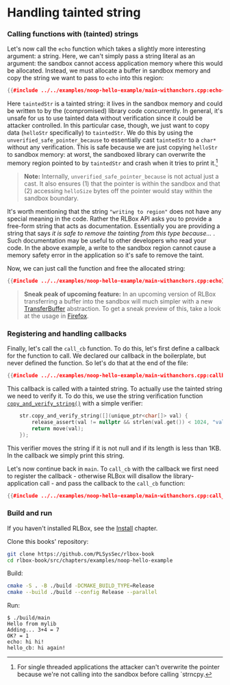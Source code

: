 # Handling tainted string

### Calling functions with (tainted) strings

Let's now call the `echo` function which takes a slightly more interesting
argument: a string. Here, we can't simply pass a string literal as an argument:
the sandbox cannot access application memory where this would be allocated.
Instead, we must allocate a buffer in sandbox memory and copy the string we
want to pass to `echo` into this region:

```cpp
{{#include ../../examples/noop-hello-example/main-withanchors.cpp:echo-pre}}
```

Here `taintedStr` is a tainted string: it lives in the sandbox memory and could
be written to by the (compromised) library code concurrently. In general, it's
unsafe for us to use tainted data without verification since it could be
attacker controlled. In this particular case, though, we just want to copy data
(`helloStr` specifically) to `taintedStr`. We do this by using the
`unverified_safe_pointer_because` to essentially cast `taintedStr` to a `char*`
without any verification. This is safe because we are just copying
`helloStr` to sandbox memory: at worst, the sandboxed library can overwrite the
memory region pointed to by `taintedStr` and crash when it tries to print
it.[^note-1]


> **Note:** Internally, `unverified_safe_pointer_because` is not actual just a
> cast. It also ensures (1) that the pointer is within the sandbox and that
> (2) accessing `helloSize` bytes off the pointer would stay within the sandbox
> boundary.

It's worth mentioning that the string `"writing to region"` does not have any
special meaning in the code. Rather the RLBox API asks you to provide a
free-form string that acts as documentation. Essentially you are providing a
string that says _it is safe to remove the tainting from this type because..._
. Such documentation may be useful to other developers who read your code. In
the above example, a write to the sandbox region cannot cause a memory safety
error in the application so it's safe to remove the taint.

Now, we can just call the function and free the allocated string:

```cpp
{{#include ../../examples/noop-hello-example/main-withanchors.cpp:echo}}
```

> **Sneak peak of upcoming feature:** In an upcoming version of RLBox
> transferring a buffer into the sandbox will much simpler with a new
> [TransferBuffer](https://searchfox.org/mozilla-central/source/xpcom/base/RLBoxUtils.h)
> abstraction. To get a sneak preview of this, take a look at the usage in
> [Firefox](https://searchfox.org/mozilla-central/source/gfx/ots/RLBoxWOFF2Host.cpp#175).

### Registering and handling callbacks

Finally, let's call the `call_cb` function. To do this, let's first define a
callback for the function to call. We declared our callback in the boilerplate, but never defined the function. So let's do that at the end of the file:

```cpp
{{#include ../../examples/noop-hello-example/main-withanchors.cpp:callback}}
```

This callback is called with a tainted string. To actually use the tainted
string we need to verify it. To do this, we use the string verification function
[`copy_and_verify_string()`](chapters/api/tainted.md) with a simple verifier:

```cpp
    str.copy_and_verify_string([](unique_ptr<char[]> val) {
        release_assert(val != nullptr && strlen(val.get()) < 1024, "val is null or greater than 1024\n");
        return move(val);
    });
```

This verifier moves the string if it is not null and if its length is less than 1KB.
In the callback we simply print this string.

Let's now continue back in `main`. To `call_cb` with the callback we first
need to register the callback - otherwise RLBox will disallow the
library-application call - and pass the callback to the `call_cb` function:

```cpp
{{#include ../../examples/noop-hello-example/main-withanchors.cpp:call_cb}}
```

### Build and run

If you haven't installed RLBox, see the [Install](/chapters/rlbox-install.md)
chapter.

Clone this books' repository:

```bash
git clone https://github.com/PLSysSec/rlbox-book
cd rlbox-book/src/chapters/examples/noop-hello-example
```

Build:

```bash
cmake -S . -B ./build -DCMAKE_BUILD_TYPE=Release
cmake --build ./build --config Release --parallel
```

Run:

```bash:
$ ./build/main
Hello from mylib
Adding... 3+4 = 7
OK? = 1
echo: hi hi!
hello_cb: hi again!
```


[^note-1]: For single threaded applications the attacker can't overwrite the pointer because we're not calling into the sandbox before calling `strncpy.
